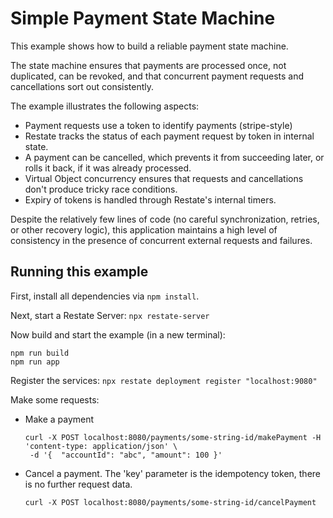 # Simple Payment State Machine 

This example shows how to build a reliable payment state machine.

The state machine ensures that payments are processed once, not duplicated,
can be revoked, and that concurrent payment requests and cancellations sort
out consistently.

The example illustrates the following aspects:

- Payment requests use a token to identify payments (stripe-style)
- Restate tracks the status of each payment request by token in internal state.
- A payment can be cancelled, which prevents it from succeeding later, or rolls it back, if
  it was already processed.
- Virtual Object concurrency ensures that requests and cancellations don't produce
  tricky race conditions.
- Expiry of tokens is handled through Restate's internal timers.

Despite the relatively few lines of code (no careful synchronization, retries, or other recovery logic),
this application maintains a high level of consistency in the presence of concurrent external requests
and failures.


## Running this example

First, install all dependencies via `npm install`.

Next, start a Restate Server: `npx restate-server`

Now build and start the example (in a new terminal):
```shell
npm run build
npm run app
```

Register the services: `npx restate deployment register "localhost:9080"`

Make some requests:

- Make a payment
  ```shell
  curl -X POST localhost:8080/payments/some-string-id/makePayment -H 'content-type: application/json' \
   -d '{  "accountId": "abc", "amount": 100 }'
  ```

- Cancel a payment. The 'key' parameter is the idempotency token, there is no further request data.

  ```shell
  curl -X POST localhost:8080/payments/some-string-id/cancelPayment
  ```
